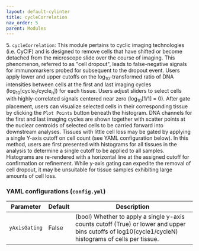 ```yaml
---
layout: default-cylinter
title: cycleCorrelation
nav_order: 5
parent: Modules
---
```


5\. `cycleCorrelation`: This module pertains to cyclic imaging technologies (i.e. CyCIF) and is designed to remove cells that have shifted or become detached from the microscope slide over the course of imaging. This phenomenon, referred to as "cell dropout", leads to false-negative signals for immunomarkers probed for subsequent to the dropout event. Users apply lower and upper cutoffs on the log<sub>10</sub>-transformed ratio of DNA intensities between cells at the first and last imaging cycles (log<sub>10</sub>[cycle<sub>1</sub>/cycle<sub>n</sub>]) for each tissue. Users adjust sliders to select cells with highly-correlated signals centered near zero (log<sub>10</sub>[1/1] = 0). After gate placement, users can visualize selected cells in their corresponding tissue by clicking the `Plot Points` button beneath the histogram. DNA channels for the first and last imaging cycles are shown together with scatter points at the nuclear centroids of selected cells to be carried forward into downstream analyses. Tissues with little cell loss may be gated by applying a single Y-axis cutoff on cell count (see YAML configuration below). In this method, users are first presented with histograms for all tissues in the analysis to determine a single cutoff to be applied to all samples. Histograms are re-rendered with a horizontal line at the assigned cutoff for confirmation or refinement. While y-axis gating can expedite the removal of cell dropout, it may be unsuitable for tissue samples exhibiting large amounts of cell loss.

### YAML configurations (`config.yml`)

| Parameter | Default | Description |
| --- | --- | --- |
| `yAxisGating` | False | (bool) Whether to apply a single y-axis counts cutoff (True) or lower and upper bins cutoffs of log10(cycle1/cycleN) histograms of cells per tissue. |
